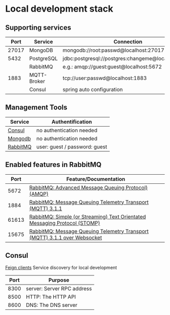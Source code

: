 # Local development stack

## Supporting services

|Port | Service | Connection |
|---|---|---|
| 27017 | MongoDB | mongodb://root:passwd@localhost:27017 |
| 5432 | PostgreSQL | jdbc:postgresql://postgres:changeme@localhost:5432 |
| | RabbitMQ |  e.g.: amqp://guest:guest@localhost:5672 |
|1883| MQTT-Broker |tcp://user:passwd@localhost:1883 |
| | Consul | spring auto configuration |

## Management Tools

| Service | Authentification |
|---|---|
| [Consul ](http://localhost:8500) | no authentication needed |
| [Mongodb](http://localhost:8081/db/test/) | no authentication needed |
| [RabbitMQ](http://localhost:15672/) | user: guest / password: guest |

## Enabled features in RabbitMQ

| Port | Feature/Documentation |
|---|---|
| 5672 | [RabbitMQ: Advanced Message Queuing Protocol) (AMQP)](https://www.rabbitmq.com/tutorials/amqp-concepts.html) |
| 1884 | [RabbitMQ: Message Queuing Telemetry Transport (MQTT) 3.1.1](https://www.rabbitmq.com/mqtt.html) |
| 61613 | [RabbitMQ: Simple (or Streaming) Text Orientated Messaging Protocol (STOMP)](https://www.rabbitmq.com/stomp.html) |
| 15675 | [RabbitMQ: Message Queuing Telemetry Transport (MQTT) 3.1.1 over Websocket](https://www.rabbitmq.com/web-mqtt.html) |

## Consul

[Feign clients](../../feign-support/README.md) Service discovery for local development

| Port | Purpose |
|---|---|
| 8300 | server: Server RPC address |
| 8500 | HTTP: The HTTP API |
| 8600 | DNS: The DNS server |
